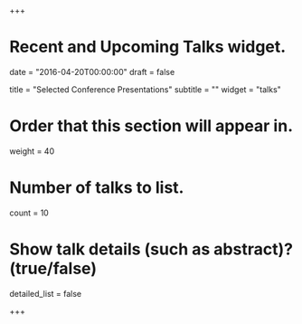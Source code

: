 +++
# Recent and Upcoming Talks widget.

date = "2016-04-20T00:00:00"
draft = false

title = "Selected Conference Presentations"
subtitle = ""
widget = "talks"

# Order that this section will appear in.
weight = 40

# Number of talks to list.
count = 10

# Show talk details (such as abstract)? (true/false)
detailed_list = false

+++




